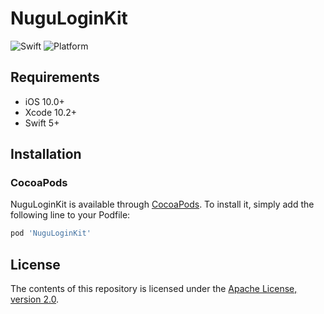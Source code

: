 # NuguLoginKit
![Swift](https://img.shields.io/badge/swift-5.0-orange) ![Platform](https://img.shields.io/badge/platform-iOS-lightgrey)

## Requirements
- iOS 10.0+
- Xcode 10.2+
- Swift 5+

## Installation

### CocoaPods
NuguLoginKit is available through [CocoaPods](https://cocoapods.org). To install
it, simply add the following line to your Podfile:

```ruby
pod 'NuguLoginKit'
```

## License

The contents of this repository is licensed under the
[Apache License, version 2.0](http://www.apache.org/licenses/LICENSE-2.0).

